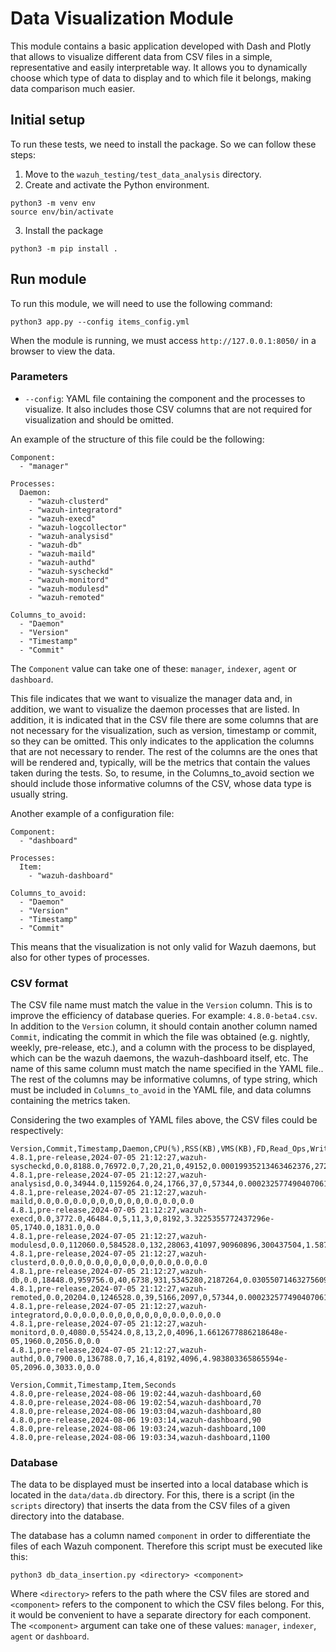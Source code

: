 # Data Visualization Module

This module contains a basic application developed with Dash and Plotly that allows to visualize different data from CSV files in a simple, representative and easily interpretable way. It allows you to dynamically choose which type of data to display and to which file it belongs, making data comparison much easier.

## Initial setup

To run these tests, we need to install the package. So we can follow these steps:

1. Move to the `wazuh_testing/test_data_analysis` directory.
2. Create and activate the Python environment.

```shell script
python3 -m venv env
source env/bin/activate
```

3. Install the package

```shell script
python3 -m pip install .
```

## Run module

To run this module, we will need to use the following command:

```shell script
python3 app.py --config items_config.yml
```

When the module is running, we must access `http://127.0.0.1:8050/` in a browser to view the data.

### Parameters

- `--config`: YAML file containing the component and the processes to visualize. It also includes those CSV columns that are not required for visualization and should be omitted.

An example of the structure of this file could be the following:

```shell script
Component:
  - "manager"

Processes:
  Daemon:
    - "wazuh-clusterd"
    - "wazuh-integratord"
    - "wazuh-execd"
    - "wazuh-logcollector"
    - "wazuh-analysisd"
    - "wazuh-db"
    - "wazuh-maild"
    - "wazuh-authd"
    - "wazuh-syscheckd"
    - "wazuh-monitord"
    - "wazuh-modulesd"
    - "wazuh-remoted"

Columns_to_avoid:
  - "Daemon"
  - "Version"
  - "Timestamp"
  - "Commit"
```

The `Component` value can take one of these: `manager`, `indexer`, `agent` or `dashboard`.

This file indicates that we want to visualize the manager data and, in addition, we want to visualize the daemon processes that are listed. In addition, it is indicated that in the CSV file there are some columns that are not necessary for the visualization, such as version, timestamp or commit, so they can be omitted. This only indicates to the application the columns that are not necessary to render. The rest of the columns are the ones that will be rendered and, typically, will be the metrics that contain the values taken during the tests. So, to resume, in the Columns_to_avoid section we should include those informative columns of the CSV, whose data type is usually string.

Another example of a configuration file:

```shell script
Component:
  - "dashboard"

Processes:
  Item:
    - "wazuh-dashboard"

Columns_to_avoid:
  - "Daemon"
  - "Version"
  - "Timestamp"
  - "Commit"
```

This means that the visualization is not only valid for Wazuh daemons, but also for other types of processes.

### CSV format

The CSV file name must match the value in the `Version` column. This is to improve the efficiency of database queries. For example: `4.8.0-beta4.csv`. In addition to the `Version` column, it should contain another column named `Commit`, indicating the commit in which the file was obtained (e.g. nightly, weekly, pre-release, etc.), and a column with the process to be displayed, which can be the wazuh daemons, the wazuh-dashboard itself, etc. The name of this same column must match the name specified in the YAML file.. The rest of the columns may be informative columns, of type string, which must be included in `Columns_to_avoid` in the YAML file, and data columns containing the metrics taken.

Considering the two examples of YAML files above, the CSV files could be respectively:

```shell script
Version,Commit,Timestamp,Daemon,CPU(%),RSS(KB),VMS(KB),FD,Read_Ops,Write_Ops,Disk_Read(B),Disk_Written(B),Disk(%),USS(KB),PSS(KB),SWAP(KB)
4.8.1,pre-release,2024-07-05 21:12:27,wazuh-syscheckd,0.0,8188.0,76972.0,7,20,21,0,49152,0.00019935213463462376,2720.0,3819.0,0.0
4.8.1,pre-release,2024-07-05 21:12:27,wazuh-analysisd,0.0,34944.0,1159264.0,24,1766,37,0,57344,0.00023257749040706108,32412.0,32720.0,0.0
4.8.1,pre-release,2024-07-05 21:12:27,wazuh-maild,0.0,0.0,0.0,0,0,0,0,0,0,0.0,0.0,0.0
4.8.1,pre-release,2024-07-05 21:12:27,wazuh-execd,0.0,3772.0,46484.0,5,11,3,0,8192,3.3225355772437296e-05,1740.0,1831.0,0.0
4.8.1,pre-release,2024-07-05 21:12:27,wazuh-modulesd,0.0,112060.0,584528.0,132,28063,41097,90960896,300437504,1.5874452012649805,100996.0,104033.0,0.0
4.8.1,pre-release,2024-07-05 21:12:27,wazuh-clusterd,0.0,0.0,0.0,0,0,0,0,0,0,0.0,0.0,0.0
4.8.1,pre-release,2024-07-05 21:12:27,wazuh-db,0.0,18448.0,959756.0,40,6738,931,5345280,2187264,0.03055071463275609,10996.0,12981.0,0.0
4.8.1,pre-release,2024-07-05 21:12:27,wazuh-remoted,0.0,20204.0,1246528.0,39,5166,2097,0,57344,0.00023257749040706108,13092.0,14940.0,0.0
4.8.1,pre-release,2024-07-05 21:12:27,wazuh-integratord,0.0,0.0,0.0,0,0,0,0,0,0,0.0,0.0,0.0
4.8.1,pre-release,2024-07-05 21:12:27,wazuh-monitord,0.0,4080.0,55424.0,8,13,2,0,4096,1.6612677886218648e-05,1960.0,2056.0,0.0
4.8.1,pre-release,2024-07-05 21:12:27,wazuh-authd,0.0,7900.0,136788.0,7,16,4,8192,4096,4.983803365865594e-05,2096.0,3033.0,0.0
```

```shell script
Version,Commit,Timestamp,Item,Seconds
4.8.0,pre-release,2024-08-06 19:02:44,wazuh-dashboard,60
4.8.0,pre-release,2024-08-06 19:02:54,wazuh-dashboard,70
4.8.0,pre-release,2024-08-06 19:03:04,wazuh-dashboard,80
4.8.0,pre-release,2024-08-06 19:03:14,wazuh-dashboard,90
4.8.0,pre-release,2024-08-06 19:03:24,wazuh-dashboard,100
4.8.0,pre-release,2024-08-06 19:03:34,wazuh-dashboard,1100
```

### Database

The data to be displayed must be inserted into a local database which is located in the `data/data.db` directory. For this, there is a script (in the `scripts` directory) that inserts the data from the CSV files of a given directory into the database.

The database has a column named `component` in order to differentiate the files of each Wazuh component. Therefore this script must be executed like this:

```shell script
python3 db_data_insertion.py <directory> <component>
```

Where `<directory>` refers to the path where the CSV files are stored and `<component>` refers to the component to which the CSV files belong. For this, it would be convenient to have a separate directory for each component. The `<component>` argument can take one of these values: `manager`, `indexer`, `agent` or `dashboard`.
